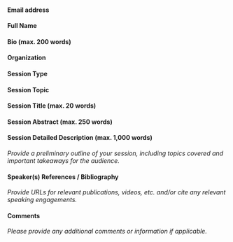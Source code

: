 #### Email address

#### Full Name

#### Bio (max. 200 words)

#### Organization

#### Session Type

#### Session Topic

#### Session Title (max. 20 words)

#### Session Abstract (max. 250 words)

#### Session Detailed Description (max. 1,000 words)
_Provide a preliminary outline of your session, including topics covered and important takeaways for the audience._

#### Speaker(s) References / Bibliography
_Provide URLs for relevant publications, videos, etc. and/or cite any relevant speaking engagements._

#### Comments
_Please provide any additional comments or information if applicable._
